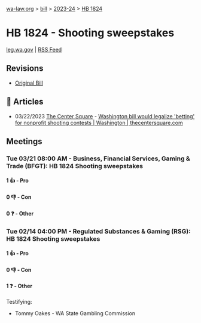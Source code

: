[wa-law.org](/) > [bill](/bill/) > [2023-24](/bill/2023-24/) > [HB 1824](/bill/2023-24/hb/1824/)

# HB 1824 - Shooting sweepstakes
[leg.wa.gov](https://app.leg.wa.gov/billsummary?BillNumber=1824&Year=2023&Initiative=false) | [RSS Feed](./rss.xml)

## Revisions
* [Original Bill](1/)

## 📰 Articles
* 03/22/2023 [The Center Square](/org/the_center_square/) - [Washington bill would legalize 'betting' for nonprofit shooting contests | Washington | thecentersquare.com](https://www.thecentersquare.com/washington/article_23074d2e-c8de-11ed-ab5c-bff34dcbd1f2.html#:~:text=House%20Bill%201824)

## Meetings
### Tue 03/21 08:00 AM - Business, Financial Services, Gaming & Trade (BFGT): HB 1824 Shooting sweepstakes
#### 1 👍 - Pro

#### 0 👎 - Con

#### 0 ❓ - Other

### Tue 02/14 04:00 PM - Regulated Substances & Gaming (RSG): HB 1824 Shooting sweepstakes
#### 1 👍 - Pro

#### 0 👎 - Con

#### 1 ❓ - Other
Testifying:
* Tommy Oakes - WA State Gambling Commission
